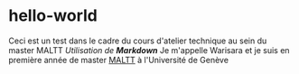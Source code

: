 # hello-world
Ceci est un test dans le cadre du cours d'atelier technique au sein du master MALTT
*Utilisation de **Markdown***
Je m'appelle Warisara et je suis en première année de master [MALTT](https://maltt.unige.ch) à l'Université de Genève
